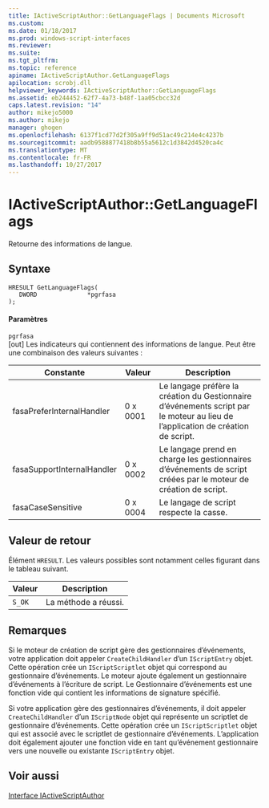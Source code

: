```yaml
---
title: IActiveScriptAuthor::GetLanguageFlags | Documents Microsoft
ms.custom: 
ms.date: 01/18/2017
ms.prod: windows-script-interfaces
ms.reviewer: 
ms.suite: 
ms.tgt_pltfrm: 
ms.topic: reference
apiname: IActiveScriptAuthor.GetLanguageFlags
apilocation: scrobj.dll
helpviewer_keywords: IActiveScriptAuthor::GetLanguageFlags
ms.assetid: eb244452-62f7-4a73-b48f-1aa05cbcc32d
caps.latest.revision: "14"
author: mikejo5000
ms.author: mikejo
manager: ghogen
ms.openlocfilehash: 6137f1cd77d2f305a9ff9d51ac49c214e4c4237b
ms.sourcegitcommit: aadb9588877418b8b55a5612c1d3842d4520ca4c
ms.translationtype: MT
ms.contentlocale: fr-FR
ms.lasthandoff: 10/27/2017
---
```

# <a name="iactivescriptauthorgetlanguageflags"></a>IActiveScriptAuthor::GetLanguageFlags
Retourne des informations de langue.  
  
## <a name="syntax"></a>Syntaxe  
  
```  
HRESULT GetLanguageFlags(  
   DWORD              *pgrfasa  
);  
```  
  
#### <a name="parameters"></a>Paramètres  
 `pgrfasa`  
 [out] Les indicateurs qui contiennent des informations de langue. Peut être une combinaison des valeurs suivantes :  
  
|Constante|Valeur|Description|  
|--------------|-----------|-----------------|  
|fasaPreferInternalHandler|0 x 0001|Le langage préfère la création du Gestionnaire d’événements script par le moteur au lieu de l’application de création de script.|  
|fasaSupportInternalHandler|0 x 0002|Le langage prend en charge les gestionnaires d’événements de script créées par le moteur de création de script.|  
|fasaCaseSensitive|0 x 0004|Le langage de script respecte la casse.|  
  
## <a name="return-value"></a>Valeur de retour  
 Élément `HRESULT`. Les valeurs possibles sont notamment celles figurant dans le tableau suivant.  
  
|Valeur|Description|  
|-----------|-----------------|  
|`S_OK`|La méthode a réussi.|  
  
## <a name="remarks"></a>Remarques  
 Si le moteur de création de script gère des gestionnaires d’événements, votre application doit appeler `CreateChildHandler` d’un `IScriptEntry` objet. Cette opération crée un `IScriptScriptlet` objet qui correspond au gestionnaire d’événements. Le moteur ajoute également un gestionnaire d’événements à l’écriture de script. Le Gestionnaire d’événements est une fonction vide qui contient les informations de signature spécifié.  
  
 Si votre application gère des gestionnaires d’événements, il doit appeler `CreateChildHandler` d’un `IScriptNode` objet qui représente un scriptlet de gestionnaire d’événements. Cette opération crée un `IScriptScriptlet` objet qui est associé avec le scriptlet de gestionnaire d’événements. L’application doit également ajouter une fonction vide en tant qu’événement gestionnaire vers une nouvelle ou existante `IScriptEntry` objet.  
  
## <a name="see-also"></a>Voir aussi  
 [Interface IActiveScriptAuthor](../../winscript/reference/iactivescriptauthor-interface.md)